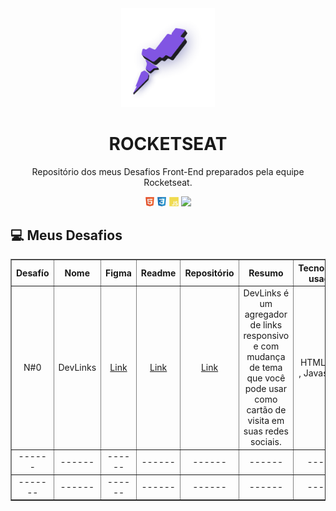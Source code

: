 
<div align="center">
<img width="150" src="https://raw.githubusercontent.com/philippewanuty/Rocketseat/main/Discover/assets/Rocketseat.png">
  
<h1>ROCKETSEAT</h1> 
  
  <p>Repositório dos meus Desafios Front-End preparados pela equipe Rocketseat.</p>
  
  <img width="3%" src="https://raw.githubusercontent.com/devicons/devicon/master/icons/html5/html5-original.svg"> <img width="3%" src="https://raw.githubusercontent.com/devicons/devicon/master/icons/css3/css3-original.svg"> <img width="3%" src="https://raw.githubusercontent.com/devicons/devicon/master/icons/javascript/javascript-plain.svg">  <img width="3%" src="https://cdn.jsdelivr.net/gh/devicons/devicon/icons/react/react-original.svg" /> 

 </div>
 

<h2> 💻 Meus Desafios </h2>

<!--<ul>
  <li> Challange 0 - DevLink:   
   - <a href="https://github.com/philippewanuty/Rocketseat/tree/main/Discover">GitHub</a>
   - <a href="https://www.figma.com/file/FjiM34xDJSmTo0ScihnQPU/DevLinks-•-Projeto-Discover-(Community">Figma</a> 
   - <a href="https://philippewanuty.com/Rocketseat/Discover/index.html">Resolution</a>
  </li>

</ul> -->

<table border="1" style="text-align:center">
  <tr>
    <th>Desafío</th>
    <th>Nome</th>
    <th>Figma</th>
    <th>Readme</th>
    <th>Repositório</th>
    <th>Resumo</th>
    <th>Tecnologias usadas</th>
    <th>Online project</th>
   
    
    
  </tr>
  <tr>
    <td> N#0</td>
    <td>DevLinks </td>
    <td><a href="https://www.figma.com/community/file/1187422022288947321">Link</a> </td>
    <td><a href="https://philippewanuty.com/Rocketseat/Discover/Discover.html">Link</a> </td>
    <td><a href="https://github.com/philippewanuty/Rocketseat/tree/main/Discover">Link</a></td>
    <td>DevLinks é um agregador de links responsivo e com mudança de tema que você pode usar como cartão de visita em suas redes sociais. </td>
    <td> HTML, CSS , Javascrtipt </td>
     <td><a href="https://philippewanuty.com/Rocketseat/Discover/index.html">Link</a> </td>
  </tr>
  <tr>
    <td>------</td>
    <td>------</td>
    <td>------</td>
    <td>------</td>
    <td>------</td>
    <td>------</td>
    <td>------</td>
    <td>------</td>
    
  </tr>
  <tr>
    <td>-------</td> 
    <td>------</td>
    <td>------</td>
    <td>------</td>
    <td>------</td>
    <td>------</td>
    <td>------</td>
    <td>------</td>
  </tr>
  
</table>




  

            
       

